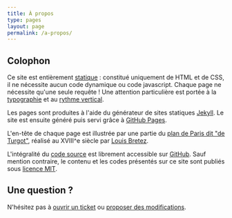 ```yaml
---
title: À propos
type: pages
layout: page
permalink: /a-propos/
---
```


## Colophon
Ce site est entièrement [statique](https://fr.wikipedia.org/wiki/Page_web_statique) : constitué uniquement de HTML et de CSS, il ne nécessite aucun code dynamique ou code javascript. Chaque page ne nécessite qu'une seule requête ! Une attention particulière est portée à la [typographie](http://webtypography.net/) et au [rythme vertical](http://webtypography.net/2.2.2).

Les pages sont produites à l'aide du générateur de sites statiques [Jekyll](http://jekyllrb.com/). Le site est ensuite généré puis servi grâce à [GitHub Pages](https://pages.github.com/). 


L'en-tête de chaque page est illustrée par une partie du [plan de Paris dit "de Turgot"](https://fr.wikipedia.org/wiki/Plan_de_Turgot), réalisé au XVIII^e siècle par [Louis Bretez](https://fr.wikipedia.org/wiki/Louis_Bretez).

L'intégralité du [code source](https://github.com/sylvaindurand/sylvaindurand.github.io) est librement accessible sur [GitHub](https://github.com/sylvaindurand/sylvaindurand.github.io). Sauf mention contraire, le contenu et les codes présentés sur ce site sont publiés sous [licence MIT](http://opensource.org/licenses/MIT).

## Une question ? 
N'hésitez pas à [ouvrir un ticket](https://github.com/sylvaindurand/sylvaindurand.github.io/issues) ou [proposer des modifications](https://github.com/sylvaindurand/sylvaindurand.github.io/pulls).
